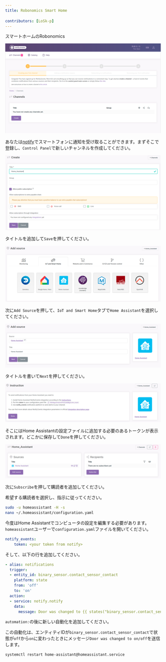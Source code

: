```yaml
---
title: Robonomics Smart Home

contributors: [LoSk-p]
---
```


スマートホームのRobonomics

![control_panel](../images/home-assistant/not_control_panel.png)

あなたは[notify](https://notify.events/)でスマートフォンに通知を受け取ることができます。まずそこで登録し、`Control Panel`で新しいチャンネルを作成してください。

![channel](../images/home-assistant/not_create_chanell.png)

タイトルを追加して`Save`を押してください。

![source](../images/home-assistant/not_add_source.png)

次に`Add Source`を押して、`IoT and Smart Home`タブで`Home Assistant`を選択してください。 

![source_next](../images/home-assistant/not_add_source_next.png)

タイトルを書いて`Next`を押してください。

![token](../images/home-assistant/not_token.png)

そこにはHome Assistantの設定ファイルに追加する必要のあるトークンが表示されます。どこかに保存して`Done`を押してください。

![subscribe](../images/home-assistant/not_subscribe.png)

次に`Subscribe`を押して購読者を追加してください。

希望する購読者を選択し、指示に従ってください。

```bash
sudo -u homeassistant -H -s
nano ~/.homeassistant/configuration.yaml
```

今度はHome Assistantでコンピュータの設定を編集する必要があります。`homeassistant`ユーザーで`configuration.yaml`ファイルを開いてください。

```yaml
notify_events:
    token: <your token from notify>
```
そして、以下の行を追加してください。
```yaml
- alias: notifications
  trigger:
  - entity_id: binary_sensor.contact_sensor_contact
    platform: state
    from: 'off'
    to: 'on'
  action:
  - service: notify.notify
    data:
      message: Door was changed to {{ states("binary_sensor.contact_sensor_contact") }}
```
`automation:`の後に新しい自動化を追加してください。

この自動化は、エンティティIDが`binary_sensor.contact_sensor_contact`で状態が`off`から`on`に変わったときにメッセージ`Door was changed to on/off`を送信します。
```bash
systemctl restart home-assistant@homeassistant.service
```
